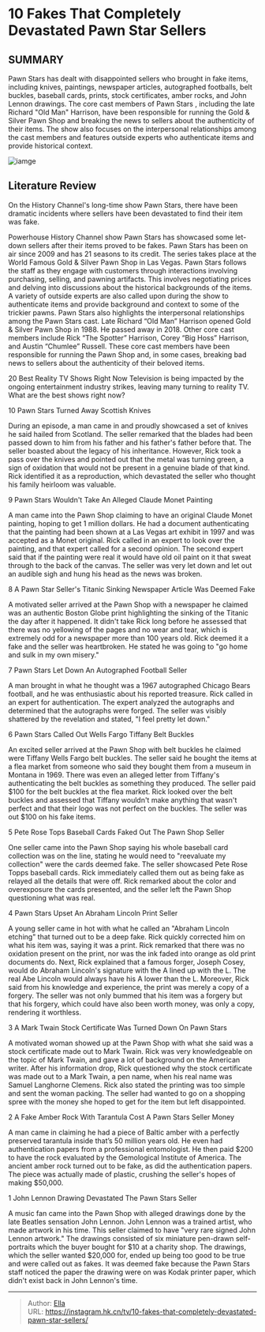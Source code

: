 # 10 Fakes That Completely Devastated Pawn Star Sellers


## SUMMARY 


Pawn Stars
 has dealt with disappointed sellers who brought in fake items, including knives, paintings, newspaper articles, autographed footballs, belt buckles, baseball cards, prints, stock certificates, amber rocks, and John Lennon drawings. 
 The core cast members of 
Pawn Stars
, including the late Richard &#34;Old Man&#34; Harrison, have been responsible for running the Gold &amp; Silver Pawn Shop and breaking the news to sellers about the authenticity of their items. 
 The show also focuses on the interpersonal relationships among the cast members and features outside experts who authenticate items and provide historical context. 

![iamge](https://static1.srcdn.com/wordpress/wp-content/uploads/2023/12/pawn-stars-cast-montage-with-logo.png)

## Literature Review
On the History Channel&#39;s long-time show Pawn Stars, there have been dramatic incidents where sellers have been devastated to find their item was fake.




Powerhouse History Channel show Pawn Stars has showcased some let-down sellers after their items proved to be fakes. Pawn Stars has been on air since 2009 and has 21 seasons to its credit. The series takes place at the World Famous Gold &amp; Silver Pawn Shop in Las Vegas. Pawn Stars follows the staff as they engage with customers through interactions involving purchasing, selling, and pawning artifacts. This involves negotiating prices and delving into discussions about the historical backgrounds of the items. A variety of outside experts are also called upon during the show to authenticate items and provide background and context to some of the trickier pawns.
Pawn Stars also highlights the interpersonal relationships among the Pawn Stars cast. Late Richard “Old Man” Harrison opened Gold &amp; Silver Pawn Shop in 1988. He passed away in 2018. Other core cast members include Rick “The Spotter” Harrison, Corey “Big Hoss” Harrison, and Austin “Chumlee” Russell. These core cast members have been responsible for running the Pawn Shop and, in some cases, breaking bad news to sellers about the authenticity of their beloved items.
            
 
 20 Best Reality TV Shows Right Now 
Television is being impacted by the ongoing entertainment industry strikes, leaving many turning to reality TV. What are the best shows right now?













 








 10  Pawn Stars Turned Away Scottish Knives 


During an episode, a man came in and proudly showcased a set of knives he said hailed from Scotland. The seller remarked that the blades had been passed down to him from his father and his father&#39;s father before that. The seller boasted about the legacy of his inheritance. However, Rick took a pass over the knives and pointed out that the metal was turning green, a sign of oxidation that would not be present in a genuine blade of that kind. Rick identified it as a reproduction, which devastated the seller who thought his family heirloom was valuable.





 9  Pawn Stars Wouldn&#39;t Take An Alleged Claude Monet Painting 
        

A man came into the Pawn Shop claiming to have an original Claude Monet painting, hoping to get 1 million dollars. He had a document authenticating that the painting had been shown at a Las Vegas art exhibit in 1997 and was accepted as a Monet original. Rick called in an expert to look over the painting, and that expert called for a second opinion. The second expert said that if the painting were real it would have old oil paint on it that sweat through to the back of the canvas. The seller was very let down and let out an audible sigh and hung his head as the news was broken.





 8  A Pawn Star Seller&#39;s Titanic Sinking Newspaper Article Was Deemed Fake 


 







A motivated seller arrived at the Pawn Shop with a newspaper he claimed was an authentic Boston Globe print highlighting the sinking of the Titanic the day after it happened. It didn&#39;t take Rick long before he assessed that there was no yellowing of the pages and no wear and tear, which is extremely odd for a newspaper more than 100 years old. Rick deemed it a fake and the seller was heartbroken. He stated he was going to &#34;go home and sulk in my own misery.&#34;





 7  Pawn Stars Let Down An Autographed Football Seller 
        

A man brought in what he thought was a 1967 autographed Chicago Bears football, and he was enthusiastic about his reported treasure. Rick called in an expert for authentication. The expert analyzed the autographs and determined that the autographs were forged. The seller was visibly shattered by the revelation and stated, &#34;I feel pretty let down.&#34;





 6  Pawn Stars Called Out Wells Fargo Tiffany Belt Buckles 


 







An excited seller arrived at the Pawn Shop with belt buckles he claimed were Tiffany Wells Fargo belt buckles. The seller said he bought the items at a flea market from someone who said they bought them from a museum in Montana in 1969. There was even an alleged letter from Tiffany&#39;s authenticating the belt buckles as something they produced. The seller paid $100 for the belt buckles at the flea market. Rick looked over the belt buckles and assessed that Tiffany wouldn&#39;t make anything that wasn&#39;t perfect and that their logo was not perfect on the buckles. The seller was out $100 on his fake items.





 5  Pete Rose Tops Baseball Cards Faked Out The Pawn Shop Seller 


One seller came into the Pawn Shop saying his whole baseball card collection was on the line, stating he would need to &#34;reevaluate my collection&#34; were the cards deemed fake. The seller showcased Pete Rose Topps baseball cards. Rick immediately called them out as being fake as relayed all the details that were off. Rick remarked about the color and overexposure the cards presented, and the seller left the Pawn Shop questioning what was real.





 4  Pawn Stars Upset An Abraham Lincoln Print Seller 
        

A young seller came in hot with what he called an &#34;Abraham Lincoln etching&#34; that turned out to be a deep fake. Rick quickly corrected him on what his item was, saying it was a print. Rick remarked that there was no oxidation present on the print, nor was the ink faded into orange as old print documents do. Next, Rick explained that a famous forger, Joseph Cosey, would do Abraham Lincoln&#39;s signature with the A lined up with the L.
The real Abe Lincoln would always have his A lower than the L. Moreover, Rick said from his knowledge and experience, the print was merely a copy of a forgery. The seller was not only bummed that his item was a forgery but that his forgery, which could have also been worth money, was only a copy, rendering it worthless.





 3  A Mark Twain Stock Certificate Was Turned Down On Pawn Stars 


 







A motivated woman showed up at the Pawn Shop with what she said was a stock certificate made out to Mark Twain. Rick was very knowledgeable on the topic of Mark Twain, and gave a lot of background on the American writer. After his information drop, Rick questioned why the stock certificate was made out to a Mark Twain, a pen name, when his real name was Samuel Langhorne Clemens. Rick also stated the printing was too simple and sent the woman packing. The seller had wanted to go on a shopping spree with the money she hoped to get for the item but left disappointed.





 2  A Fake Amber Rock With Tarantula Cost A Pawn Stars Seller Money 
        

A man came in claiming he had a piece of Baltic amber with a perfectly preserved tarantula inside that’s 50 million years old. He even had authentication papers from a professional entomologist. He then paid $200 to have the rock evaluated by the Gemological Institute of America. The ancient amber rock turned out to be fake, as did the authentication papers. The piece was actually made of plastic, crushing the seller&#39;s hopes of making $50,000.





 1  John Lennon Drawing Devastated The Pawn Stars Seller 
        

A music fan came into the Pawn Shop with alleged drawings done by the late Beatles sensation John Lennon. John Lennon was a trained artist, who made artwork in his time. This seller claimed to have &#34;very rare signed John Lennon artwork.&#34; The drawings consisted of six miniature pen-drawn self-portraits which the buyer bought for $10 at a charity shop. The drawings, which the seller wanted $20,000 for, ended up being too good to be true and were called out as fakes. It was deemed fake because the Pawn Stars staff noticed the paper the drawing were on was Kodak printer paper, which didn&#39;t exist back in John Lennon&#39;s time. 

---

> Author: [Ella](https://instagram.hk.cn/)  
> URL: https://instagram.hk.cn/tv/10-fakes-that-completely-devastated-pawn-star-sellers/  


